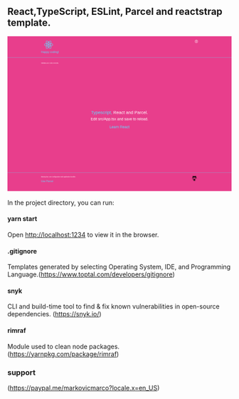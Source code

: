 ## React,TypeScript, ESLint, Parcel and reactstrap template. 

![Localhost](localhost.png)

In the project directory, you can run:

#### yarn start

Open [http://localhost:1234](http://localhost:1234) to view it in the browser.

#### .gitignore 

Templates generated by selecting Operating System, IDE, 
and Programming Language.(https://www.toptal.com/developers/gitignore)

#### snyk

CLI and build-time tool to find & fix known vulnerabilities in 
open-source dependencies. (https://snyk.io/)

#### rimraf

Module used to clean node packages. (https://yarnpkg.com/package/rimraf)

### support 

(https://paypal.me/markovicmarco?locale.x=en_US)



